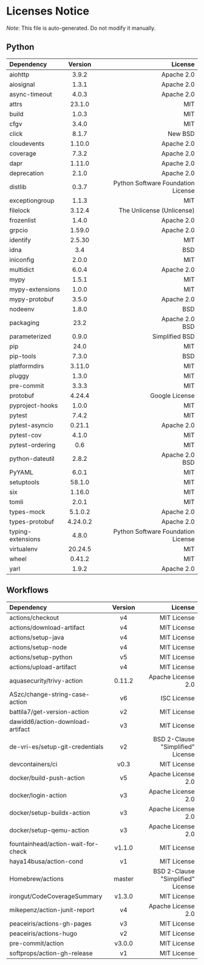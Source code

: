 # Licenses Notice

_Note_: This file is auto-generated. Do not modify it manually.

## Python

| Dependency        | Version  |                            License |
| :---------------- | :------: | ---------------------------------: |
| aiohttp           |  3.9.2   |                         Apache 2.0 |
| aiosignal         |  1.3.1   |                         Apache 2.0 |
| async-timeout     |  4.0.3   |                         Apache 2.0 |
| attrs             |  23.1.0  |                                MIT |
| build             |  1.0.3   |                                MIT |
| cfgv              |  3.4.0   |                                MIT |
| click             |  8.1.7   |                            New BSD |
| cloudevents       |  1.10.0  |                         Apache 2.0 |
| coverage          |  7.3.2   |                         Apache 2.0 |
| dapr              |  1.11.0  |                         Apache 2.0 |
| deprecation       |  2.1.0   |                         Apache 2.0 |
| distlib           |  0.3.7   | Python Software Foundation License |
| exceptiongroup    |  1.1.3   |                                MIT |
| filelock          |  3.12.4  |          The Unlicense (Unlicense) |
| frozenlist        |  1.4.0   |                         Apache 2.0 |
| grpcio            |  1.59.0  |                         Apache 2.0 |
| identify          |  2.5.30  |                                MIT |
| idna              |   3.4    |                                BSD |
| iniconfig         |  2.0.0   |                                MIT |
| multidict         |  6.0.4   |                         Apache 2.0 |
| mypy              |  1.5.1   |                                MIT |
| mypy-extensions   |  1.0.0   |                                MIT |
| mypy-protobuf     |  3.5.0   |                         Apache 2.0 |
| nodeenv           |  1.8.0   |                                BSD |
| packaging         |   23.2   |                 Apache 2.0<br/>BSD |
| parameterized     |  0.9.0   |                     Simplified BSD |
| pip               |   24.0   |                                MIT |
| pip-tools         |  7.3.0   |                                BSD |
| platformdirs      |  3.11.0  |                                MIT |
| pluggy            |  1.3.0   |                                MIT |
| pre-commit        |  3.3.3   |                                MIT |
| protobuf          |  4.24.4  |                     Google License |
| pyproject-hooks   |  1.0.0   |                                MIT |
| pytest            |  7.4.2   |                                MIT |
| pytest-asyncio    |  0.21.1  |                         Apache 2.0 |
| pytest-cov        |  4.1.0   |                                MIT |
| pytest-ordering   |   0.6    |                                MIT |
| python-dateutil   |  2.8.2   |                 Apache 2.0<br/>BSD |
| PyYAML            |  6.0.1   |                                MIT |
| setuptools        |  58.1.0  |                                MIT |
| six               |  1.16.0  |                                MIT |
| tomli             |  2.0.1   |                                MIT |
| types-mock        | 5.1.0.2  |                         Apache 2.0 |
| types-protobuf    | 4.24.0.2 |                         Apache 2.0 |
| typing-extensions |  4.8.0   | Python Software Foundation License |
| virtualenv        | 20.24.5  |                                MIT |
| wheel             |  0.41.2  |                                MIT |
| yarl              |  1.9.2   |                         Apache 2.0 |

## Workflows

| Dependency                         | Version |                           License |
| :--------------------------------- | :-----: | --------------------------------: |
| actions/checkout                   |   v4    |                       MIT License |
| actions/download-artifact          |   v4    |                       MIT License |
| actions/setup-java                 |   v4    |                       MIT License |
| actions/setup-node                 |   v4    |                       MIT License |
| actions/setup-python               |   v5    |                       MIT License |
| actions/upload-artifact            |   v4    |                       MIT License |
| aquasecurity/trivy-action          | 0.11.2  |                Apache License 2.0 |
| ASzc/change-string-case-action     |   v6    |                       ISC License |
| battila7/get-version-action        |   v2    |                       MIT License |
| dawidd6/action-download-artifact   |   v3    |                       MIT License |
| de-vri-es/setup-git-credentials    |   v2    | BSD 2-Clause "Simplified" License |
| devcontainers/ci                   |  v0.3   |                       MIT License |
| docker/build-push-action           |   v5    |                Apache License 2.0 |
| docker/login-action                |   v3    |                Apache License 2.0 |
| docker/setup-buildx-action         |   v3    |                Apache License 2.0 |
| docker/setup-qemu-action           |   v3    |                Apache License 2.0 |
| fountainhead/action-wait-for-check | v1.1.0  |                       MIT License |
| haya14busa/action-cond             |   v1    |                       MIT License |
| Homebrew/actions                   | master  | BSD 2-Clause "Simplified" License |
| irongut/CodeCoverageSummary        | v1.3.0  |                       MIT License |
| mikepenz/action-junit-report       |   v4    |                Apache License 2.0 |
| peaceiris/actions-gh-pages         |   v3    |                       MIT License |
| peaceiris/actions-hugo             |   v2    |                       MIT License |
| pre-commit/action                  | v3.0.0  |                       MIT License |
| softprops/action-gh-release        |   v1    |                       MIT License |

